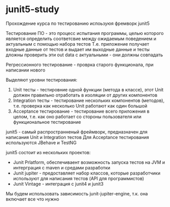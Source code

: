# junit5-study

Прохождение курса по тестированию испоьзуюя фремворк junit5 

Тестирование ПО - это процесс испытания программы, целью которого является определить 
соответсвие между ожидаемым поведением и актуальным с помощью набора тестов
Т.е. приложение получает входные данные от тестов и выдает им выходные данные и тесты дложны 
проверить эти out data с актуальными - они должны совпадать

Регрессионного тестирование - проврка старого функционала, при написании нового

Выделяют уровни тестирования:
1. Unit тесты - тестировние одной функции (метода в классе), этот Unit должен правильно 
   отработать в изоляции от других компонентов
2. Integration тесты - тестирование нескольких компонентов (методов), т.е. проверка как 
   несколько Unit работают как один большой
3. Acceptance тестирование - тестирование всего приложения в целом, т.е. как оно работает со 
   стороны пользователя или функциональное тестирование

junit5 - самый распространненый фреймворк, предназначен для написания Unit и Integration тестов
Для Acceptance тестирования используются JBehave и TestNG

junit5 состоит из нескольких проектов:
- Junit Prlatform, обеспечиваент возможность запуска тестов на JVM и интерграция с maven и 
  средами разработки
- Junit jupiter - предоставляет набор классов, которые разработчики используют для написания 
  тестов (API для программистов)
- Junit Vintage - интеграция с junit4 и junit3

Мы будем использовать зависимость junit-jupiter-engine, т.к. она включает все что нужно

